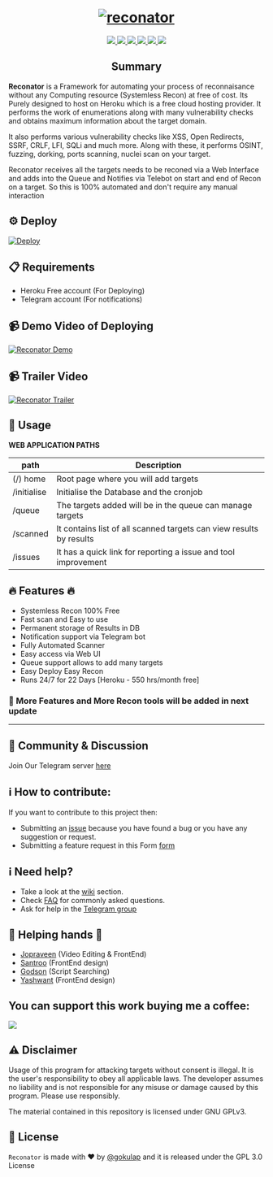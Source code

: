 <!--
Documentation for Reconator
-->

<h1 align="center">
  <br>
  <a href="https://github.com/gokulapap/Reconator">
  <img src="./static/reconator.png" alt="reconator">
  </a>
  <br>
</h1>


<p align="center">
  <a href="https://github.com/gokulapap/Reconator">
    <img src="https://img.shields.io/badge/release-v1.0-green">
  </a>
   </a>
  <a href="https://github.com/gokulapap/Reconator/blob/master/LICENSE">
      <img src="https://img.shields.io/badge/license-GPL3-_red.svg">
  </a>
  <a href="https://twitter.com/CodingGokul">
    <img src="https://img.shields.io/badge/twitter-%40CodingGokul-blue">
  </a>
    <a href="https://github.com/gokulapap/Reconator/issues?q=is%3Aissue+is%3Aclosed">
    <img src="https://img.shields.io/github/issues-closed-raw/gokulapap/Reconator.svg">
  </a>
  <a href="https://github.com/gokulapap/Reconator/wiki">
    <img src="https://img.shields.io/badge/doc-wiki-blue.svg">
  </a>
  <a href="https://t.me/+cpbGih_iO50wNDg1">
    <img src="https://img.shields.io/badge/telegram-@Reconator-blue.svg">
  </a>
</p>

<h2 align="center">Summary</h2>
 

**Reconator** is a Framework for automating your process of reconnaisance without any Computing resource (Systemless Recon) at free of cost. Its Purely designed to host on Heroku which is a free cloud hosting provider. It performs the work of enumerations along with many vulnerability checks and obtains maximum information about the target domain.       

It also performs various vulnerability checks like XSS, Open Redirects, SSRF, CRLF, LFI, SQLi and much more. Along with these, it performs OSINT, fuzzing, dorking, ports scanning, nuclei scan on your target.

Reconator receives all the targets needs to be reconed via a Web Interface and adds into the Queue and Notifies via Telebot on start and end of Recon on a target. So this is 100% automated and don't require any manual interaction


## ⚙️ Deploy

[![Deploy](https://www.herokucdn.com/deploy/button.svg)](https://heroku.com/deploy?template=https://github.com/lemosnlmb/Reconator)

## 📋 Requirements

- Heroku Free account (For Deploying)
- Telegram account (For notifications)

## 📹 Demo Video of Deploying

[![Reconator Demo](https://img.youtube.com/vi/j6Cw_tZ7ri0/0.jpg)](https://youtu.be/j6Cw_tZ7ri0)

## 📹 Trailer Video 

[![Reconator Trailer](https://img.youtube.com/vi/ldWuJiDfotA/0.jpg)](https://www.youtube.com/watch?v=ldWuJiDfotA)


## 📕 Usage

**WEB APPLICATION PATHS**
 
| path | Description |
|------|-------------|
| (/) home | Root page where you will add targets  |
| /initialise | Initialise the Database and the cronjob |
| /queue | The targets added will be in the queue can manage targets |
| /scanned | It contains list of all scanned targets can view results by results |
| /issues | It has a quick link for reporting a issue and tool improvement |
 
## :fire: Features :fire:
 
- Systemless Recon 100% Free
- Fast scan and Easy to use
- Permanent storage of Results in DB
- Notification support via Telegram bot
- Fully Automated Scanner
- Easy access via Web UI
- Queue support allows to add many targets
- Easy Deploy Easy Recon
- Runs 24/7 for 22 Days [Heroku - 550 hrs/month free]
  

<h3> 📝 More Features and More Recon tools will be added in next update </h3>
  
<hr> 

## 💬 Community & Discussion

Join Our Telegram server [here](https://t.me/+cpbGih_iO50wNDg1)
  
## :information_source: How to contribute:
 
If you want to contribute to this project then:
- Submitting an [issue](https://github.com/gokulapap/Reconator/issues/new/choose) because you have found a bug or you have any suggestion or request.
- Submitting a feature request in this Form [form](https://forms.gle/VaZ9e4QTBxhjk2At7)
 
## :information_source: Need help?
 
- Take a look at the [wiki](https://github.com/gokulapap/Reconator/wiki) section.  
- Check [FAQ](https://github.com/gokulapap/Reconator/wiki/FAQ) for commonly asked questions.  
- Ask for help in the [Telegram group](https://t.me/+cpbGih_iO50wNDg1)

## 🤝 Helping hands 🤝

 - <a href="https://github.com/jopraveen">Jopraveen</a> (Video Editing & FrontEnd)
 - <a href="https://github.com/santhasarooban">Santroo</a> (FrontEnd design)
 - <a href="https://github.com/0xGodson">Godson</a> (Script Searching)
 - <a href="https://github.com/venom33cm">Yashwant</a> (FrontEnd design)

## You can support this work buying me a coffee:
 
[<img src="https://cdn.buymeacoffee.com/buttons/v2/default-orange.png">](https://www.buymeacoffee.com/gokulap)
  
## ⚠️ Disclaimer
Usage of this program for attacking targets without consent is illegal. It is the user's responsibility to obey all applicable laws. The developer assumes no liability and is not responsible for any misuse or damage caused by this program. Please use responsibly.

The material contained in this repository is licensed under GNU GPLv3.

## 🧾 License

`Reconator` is made with ♥ by [@gokulap](https://twitter.com/CodingGokul) and it is released under the GPL 3.0 License 
